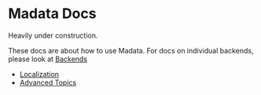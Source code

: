 # Madata Docs

Heavily under construction.

These docs are about how to use Madata.
For docs on individual backends, please look at [Backends](../backends/)

- [Localization](localization/)
- [Advanced Topics](advanced/)